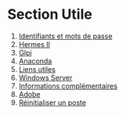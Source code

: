 <!--
Author:		    Noa Chouriberry
Date:		    26.01.2023
Description:	Mise à jour de la page de la section Utile
-->

# Section Utile

1. [Identifiants et mots de passe](/mdp.md)
2. [Hermes II](/hermes.md)
3. [Glpi](/Glpi.md)
4. [Anaconda](/Anaconda.md)
5. [Liens utiles](/LiensUtiles.md)
6. [Windows Server](/WindowsServer.md)
7. [Informations complémentaires](/InformationComplementaire.md)
8. [Adobe](/Adobe.md)
8. [Réinitialiser un poste](/ReinstallMac.md)